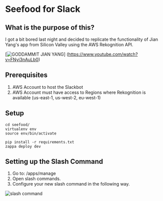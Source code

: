 # Seefood for Slack

## What is the purpose of this?
I got a bit bored last night and decided to replicate the functionality of Jian Yang's app from Silicon Valley using the AWS Rekognition API.

[![GODDAMMIT JIAN YANG](https://img.youtube.com/vi/FNyi3nAuLb0/0.jpg)]
(https://www.youtube.com/watch?v=FNyi3nAuLb0)

## Prerequisites
1. AWS Account to host the Slackbot
2. AWS Account must have access to Regions where Rekognition is available (us-east-1, us-west-2, eu-west-1)

## Setup
```
cd seefood/
virtualenv env
source env/bin/activate

pip install -r requirements.txt
zappa deploy dev
```

## Setting up the Slash Command

1. Go to: <your slack domain>/apps/manage
2. Open slash commands.
3. Configure your new slash command in the following way.

![slash command](http://i.imgur.com/ox1EuIQ.png)
